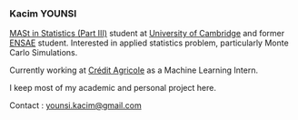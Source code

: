 ### Kacim YOUNSI

[MASt in Statistics (Part III)](https://www.maths.cam.ac.uk/postgrad/part-iii/prospective.html) student at [University of Cambridge](https://www.cam.ac.uk/) and former [ENSAE](ensae.fr/en) student. Interested in applied statistics problem, particularly Monte Carlo Simulations.

Currently working at [Crédit Agricole](https://www.linkedin.com/company/credit-agricole/) as a Machine Learning Intern.

I keep most of my academic and personal project here.

Contact : younsi.kacim@gmail.com
